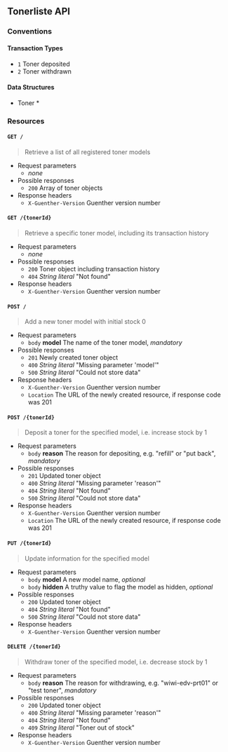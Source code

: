 ## Tonerliste API

### Conventions

#### Transaction Types
* `1` Toner deposited
* `2` Toner withdrawn

#### Data Structures
* Toner
  *

### Resources

#### `GET /`

>Retrieve a list of all registered toner models

* Request parameters
  * _none_
* Possible responses
  * `200` Array of toner objects
* Response headers
  * `X-Guenther-Version` Guenther version number


#### `GET /{tonerId}`

>Retrieve a specific toner model, including its transaction history

* Request parameters
  * _none_
* Possible responses
  * `200` Toner object including transaction history
  * `404` _String literal_ "Not found"
* Response headers
  * `X-Guenther-Version` Guenther version number


#### `POST /`

>Add a new toner model with initial stock 0

* Request parameters
  * `body` __model__ The name of the toner model, _mandatory_
* Possible responses
  * `201` Newly created toner object
  * `400` _String literal_ "Missing parameter 'model'"
  * `500` _String literal_ "Could not store data"
* Response headers
  * `X-Guenther-Version` Guenther version number
  * `Location` The URL of the newly created resource, if response code was 201


#### `POST /{tonerId}`

>Deposit a toner for the specified model, i.e. increase stock by 1

* Request parameters
  * `body` __reason__ The reason for depositing, e.g. "refill" or "put back", _mandatory_
* Possible responses
  * `201` Updated toner object
  * `400` _String literal_ "Missing parameter 'reason'"
  * `404` _String literal_ "Not found"
  * `500` _String literal_ "Could not store data"
* Response headers
  * `X-Guenther-Version` Guenther version number
  * `Location` The URL of the newly created resource, if response code was 201


#### `PUT /{tonerId}`

>Update information for the specified model

* Request parameters
  * `body` __model__ A new model name, _optional_
  * `body` __hidden__ A truthy value to flag the model as hidden, _optional_
* Possible responses
  * `200` Updated toner object
  * `404` _String literal_ "Not found"
  * `500` _String literal_ "Could not store data"
* Response headers
  * `X-Guenther-Version` Guenther version number


#### `DELETE /{tonerId}`

>Withdraw toner of the specified model, i.e. decrease stock by 1

* Request parameters
  * `body` __reason__ The reason for withdrawing, e.g. "wiwi-edv-prt01" or "test toner", _mandatory_
* Possible responses
  * `200` Updated toner object
  * `400` _String literal_ "Missing parameter 'reason'"
  * `404` _String literal_ "Not found"
  * `409` _String literal_ "Toner out of stock"
* Response headers
  * `X-Guenther-Version` Guenther version number

